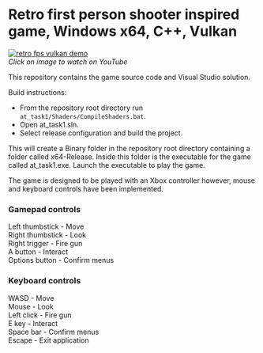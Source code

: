 # Retro first person shooter inspired game, Windows x64, C++, Vulkan

[![retro fps vulkan demo](http://img.youtube.com/vi/a-uPv0uRfuM/0.jpg)](http://www.youtube.com/watch?v=a-uPv0uRfuM)  
*Click on image to watch on YouTube*

This repository contains the game source code and Visual Studio solution.

Build instructions:
- From the repository root directory run `at_task1/Shaders/CompileShaders.bat`.
- Open at_task1.sln.
- Select release configuration and build the project.

This will create a Binary folder in the repository root directory containing a folder called x64-Release. Inside this folder is the executable for the game called at_task1.exe. Launch the executable to play the game.

The game is designed to be played with an Xbox controller however, mouse and keyboard controls have been implemented. 

### Gamepad controls  
Left thumbstick - Move  
Right thumbstick - Look  
Right trigger - Fire gun  
A button - Interact  
Options button - Confirm menus  

### Keyboard controls  
WASD - Move  
Mouse - Look  
Left click - Fire gun  
E key - Interact  
Space bar - Confirm menus  
Escape - Exit application  
